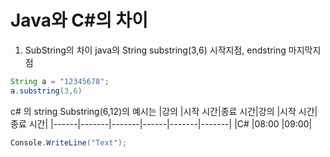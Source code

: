 # Java와 C#의 차이

1. SubString의 차이
java의 String substring(3,6) 시작지점, endstring 마지막지점 

```java
String a = "12345678";
a.substring(3,6)
```

c# 의 string Substring(6,12)의 예시는
|강의 |시작 시간|종료 시간|강의 |시작 시간|종료 시간|
|------|-------|-------|------|-------|-------|
|C# |08:00 |09:00|

```cs
Console.WriteLine("Text");
```
